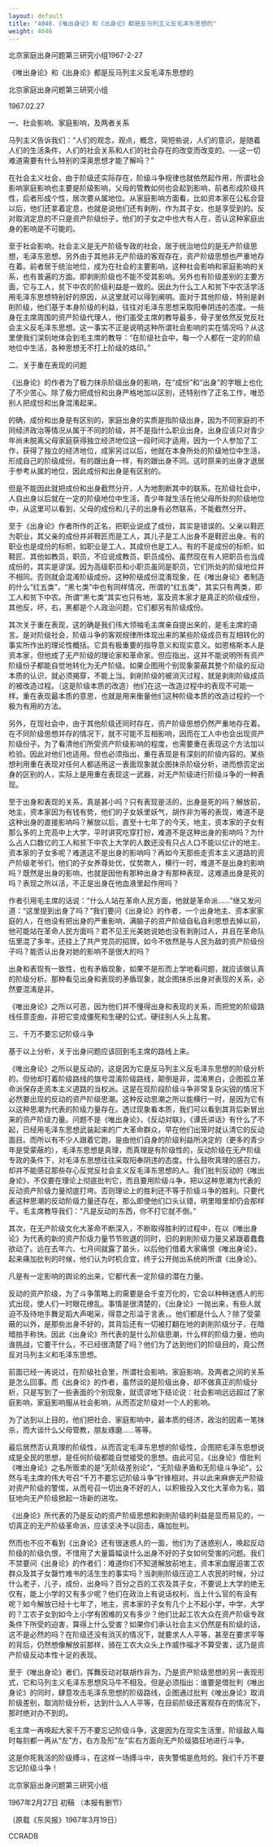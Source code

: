 ```yaml
---
layout: default
title: "4048.《唯出身论》和《出身论》都是反马列主义反毛泽东思想的"
weight: 4048
---
```


北京家庭出身问题第三研究小组1967-2-27

《唯出身论》和《出身论》都是反马列主义反毛泽东思想的

北京家庭出身问题第三研究小组

1967.02.27

一、社会影响、家庭影响，及两者关系

马列主义告诉我们：“人们的观念，观点，概念，简短些说，人们的意识，是随着人们的生活条件，人们的社会关系和人们的社会存在的改变而改变的。──这一切难道需要有什么特别的深奥思想才能了解吗？”

在社会主义社会，由于阶级还实际存在，阶级斗争规律也就依然起作用，所谓社会影响家庭影响也主要是阶级影响，父母的管教如何也会起到影响，前者形成阶级共性，后者形成个性，居次要从属地位。从家庭影响方面看，比如资本家在公私合营以后，他们还拿着定息，也就是说他们还有剥削，作为其子女，也是享受到的。反对取消定息的不只是资产阶级份子，他们的子女之中也大有人在，否认这种家庭出身的影响是不可能的。

至于社会影响，社会主义是无产阶级专政的社会，居于统治地位的是无产阶级思想，毛泽东思想。另外由于其他非无产阶级的客观存在，资产阶级思想也严重地存在着。前者居于统治地位，成为在社会的主要影响，这种社会影响和家庭影响的关系，也有普遍的方面。即剥削阶级也不能不受其影响。另外也有阶级差别的主要方面，它与工人，贫下中农的阶级利益是一致的。因此为什么工人和贫下中农活学活用毛泽东思想特别好的原因，从这里就可以得到阐明。面对于其他阶级，特别是剥削阶级，他们基于本身阶级的利益，往往对毛泽东思想采取阳奉阴违的态度。一些身在主席周围的资产阶级代理人，他们虽受主席的教导最多，骨子里依然反党反社会主义反毛泽东思想。这一事实不正是说明这种所谓社会影响的实在情况吗？从这里使我们深刻地体会到毛主席的教导：“在阶级社会中，每一个人都在一定的阶级地位中生活，各种思想无不打上阶级的烙印。”

二、关于重在表现的问题

《出身论》的作者为了极力抹杀阶级出身的影响，在“成份”和“出身”的字眼上也化了不少苦心。除了极力把成份和出身严格地加以区别，还特别作了正名工作，唯恐别人把成份和出身混淆起来。

的确，成份和出身是有区别的，家庭出身的实质是指阶级出身，因为不同家庭的不同经济政治等情况从属于不同的阶级，并不是指什么职业出身。出身应该只对青少年尚未脱离父母家庭获得独立经济地位这一段时间才适用，因为一个人参加了工作，获得了独立的经济地位，成家另过以后，他就在本身所处的阶级地位中生活，形成自己的阶级成份。有的跟出身一样，有的跟出身不同。这时原来的出身才退居于参考从属的地位，因此成份和出身是有区别的。

但是不能因此就把成份和出身截然分开，人为地割断其中的联系。在阶级社会中，人自出身以后就在一定的阶级地位中生活，青少年就生活在他父母所处的阶级地位中，从这里可以看到，父母的成份和儿子的出身有必然联系，不能截然分开。

至于《出身论》作者所作的正名，把职业说成了成份，其实是错误的。父亲以鞋匠为职业，其父亲的成份并非鞋匠而是工人，其儿子是工人出身不是鞋匠出身。有的职业也是成份的标帜，如职业是工人，其成份也是工人。有的不是成份的标帜，如鞋匠、其他如教员，职员，不应说成教员，职员成份。虽然现在有人把职员也当成成份的，其实是谬误。因为高级职员和小职员虽同是职员，它们所处的阶级地位并不相同。否则就会混淆阶级成份。这种阶级成份混淆现象，在《唯出身论》者制造的什么“红五类”，“黑七类”中也有同样情况，所谓的“红五类”，其实只有两类，即工人和贫下中农。所谓“黑七类”其实也只有地，富及资本家才是真正的阶级成份，其他反，坏，右，黑都是个人政治问题，它们都另有阶级成份。

其次关于重在表现，这的确是我们伟大领袖毛主席亲自提出来的，是毛主席的语言。是对阶级社会，阶级斗争的客观规律所体现出来的某些阶级成员有互相转化的事实所作出的理论性概括。它具有极重要的指导意义和现实意义。如恩格斯本人是资本家，但他成了无产阶级的理论家和革命家。但应指出，这并不能说明所有资产阶级份子都能自觉地转化为无产阶级。如果企图用个别现象蒙蔽其整个阶级的反动本质的认识，就必须揭穿，不能上当。剥削阶级的被消灭过程，就是剥削阶级成员的被改造过程。（这是阶级本质的改造）他们在这一改造过程中的表现不可能一样。重在表现最本质的意思，也就是用来衡量他们这种阶级本质的改造过程的一个极为有用的方法。

另外，在现社会中，由于其他阶级还同时存在，资产阶级思想仍然严重地存在着。在不同阶级思想并存的情况下，就不可能不互相影响，因而在工人中也会出现资产阶级份子。为了看清他们所受资产阶级影响的程度，也需要重在表现这个方法加以检验。因此对他们也适用。但也必须指出，重在表现是有深刻的阶级内容的。某些想利用重在表现对任何人都适用这一表面现象就企图抹杀阶级分析，进而想否定出身的区别的人，实际上是用重在表现这一武器，对无产阶级进行阶级斗争的一种表现。

至于出身和表现的关系，真是甚小吗？只有表现是活的，出身是死的吗？解放前，地主，资本家因为有钱有势，他们的子女妖里妖气，胡作非为等的表现，难道不是这种出身的直接影响吗？解放以后，直至十七年了的今天，地主，资本家的子女有那么多的上完高中上大学，平时讲究吃穿打扮，难道不是这种出身的影响吗？为什么占人口数亿的工人和贫下中农上大学的人数还没有只占人口不能以亿计的地主、资本家的子女多呢？难道这不是出身的影响吗？再如今天那些走资本主义道路的资产阶级老爷们，他们的子女养尊处优，仗势欺人，横行一时，难道不是出身的影响吗？既然是出身的影响，也就是因他有那种出身才有那种表现，这难道出身是死的吗？表现之所以活，不正是出身在他血液里起作用吗？

作者引用毛主席的话说：“什么人站在革命人民方面，他就是革命派……”继又发问道：“这里提到出身了吗？”我们要问《出身论》的作者，一个出身地主、资本家家庭的人，在他没有把出身的严重影响，满脑子的资产阶级自私自利思想去掉以前，他可能站在革命人民方面吗？君不见王光美她说她也没有剥削过人，并且在革命队伍里混了多年，还挂上了共产党员的招牌，如今不依然是与人民为敌的资产阶级份子吗？能否认出身对她的影响不是很大的吗？

出身和表现有一致性，也有矛盾现象，如果不是形而上学地看问题，就应该做认真的阶级分析。那种看见出身和表现的矛盾现象，就企图抹杀出身对表现的关系，必然要混淆是非。

《唯出身论》之所以可恶，因为他们并不懂得出身和表现的关系，而把党的阶级路线任意歪曲，非把它变成僵死和生硬的公式，硬往别人头上乱套。

三、千万不要忘记阶级斗争

基于以上分析，关于出身问题应该回到毛主席的路线上来。

《唯出身论》之所以是反动的，这是因为它是反马列主义反毛泽东思想的阶级分析的。但他却打着阶级路线的旗号混淆阶级路线，颠倒是非，混淆黑白，企图孤立革命派保存走资本主义道路的当权派。这是在现阶段阶级斗争非常复杂尖锐的情况下必然要出现的反动的资产阶级思潮。这种反动思潮之所以能横行一时，是因为它有以这种思潮为代表的阶级力量存在。透过现象看本质，我们可以看到其背后新冒出来的资产阶级力量。问题不是《唯出身论》，《反动对联》，《谭氏讲话》有什么了不起，已经用毛泽东思想武装起来的广大革命群众，早在他们出笼时就认清它的反动面目。而所以有不少人跟着它跑，是由他们自身的阶级利益所决定的（更多的青少年是受蒙蔽的），毛泽东思想是真理，而真理是有阶级性的，反动阶级在无产阶级专政的条件下，对毛泽东思想往往采取阳奉阴违的态度。什么鼓吹真理的感召力，却并不能感召那些存心反党反社会主义反毛泽东思想的人。我们批判反动的《唯出身论》，不仅要在理论上彻底批判它，而且要用阶级斗争，把以这种思潮为代表的反动资产阶级力量彻底打垮。否则理论上的胜利还不等于阶级斗争的胜利。只要代表这种思潮的反动阶级力量还存在，那么即使他们口头认错，明里暗里却仍会那样干。毛主席教导我们：“凡是反动的东西，你不打它就不倒。”

其次，在无产阶级文化大革命不断深入，不断取得胜利的过程中，在以《唯出身论》为代表的新的资产阶级力量节节败退的同时，旧的剥削阶级力量又紧跟着蠢蠢欲动了。远在去年六、七月间就露了苗头，以后他们借着大家痛恨《唯出身论》，起来痛加批判的时候，他们认为时机合宜，终于公开抛出系统的所谓《出身论》。

凡是有一定影响的舆论的出来，它都代表一定阶级的潜在力量。

反动的资产阶级，为了斗争策略上的需要是会千变万化的，它会以种种迷惑人的形式出现，使人们一时眼花缭乱。事情是很清楚的，《出身论》一抛出来，有些人就迫不及待地手舞足蹈大声喝采，得意之形溢于言表，。他们都是什么人？除了受蒙蔽的以外，是那些出身不好的，其背后还有一切被打翻在地的剥削阶级分子，在暗暗拍手称快。因此《出身论》所代表的是什么阶级思潮，什么样的阶级力量，他向谁挑战，它要干什么，不已经很清楚了吗？他们为了达到他们的阶级目的，竟公然反对马列主义和毛泽东思想。

前面已经一再说过，在阶级社会里，所谓社会影响，家庭影响，及两者之间的关系是怎么回事。而《出身论》的作者，虽然谈的是阶级出身，却不做真正的阶级分析，只是写到了一些表面的个别现象，就谎谬地下结论说：社会影响远远超过了家庭影响，家庭影响服从社会影响，从而否定阶级对一个人的影响。

为了达到以上目的，他们把社会、家庭影响中，最本质的经济，政治的因素一笔抹杀，而大谈什么父母管教，朋友琢磨……等等。

最后居然否认真理的阶级性，从而否定毛泽东思想的阶级性，企图把毛泽东思想说成是全民的思想，是任何阶级都能自觉接受的思想。由此可见，《出身论》借批判《唯出身论》之名所贩卖的是“无阶级差别论”，“无阶级矛盾和无阶级斗争论”，公然与毛主席的伟大号召“千万不要忘记阶级斗争”针锋相对。并以此来麻痹无产阶级对资产阶级的警惕，从而号召一切出身不好的人，以积极投入文化大革命为名，猖狂地向无产阶级掀起一场新的进攻。

《出身论》所代表的乃是反动的资产阶级思想和剥削阶级的利益是显而易见的，一切真正的无产阶级革命派，应该坚决予以回击，痛加批判。

然而也不应不看到《出身论》还有很迷惑人的一面，他们为了迷惑别人，唤起反动阶级的阶级仇恨，不惜用了大量篇幅谈什么出身不好的子女如何受害的问题。我们不禁要问《出身论》的作者们：难道你们不知道解放前地主，资本家血腥迫害工农群众及其子女罄竹难书的活生生的事实吗？当剥削阶级压迫工人农民的时候，分过什么老子，儿子，成份，出身吗？百分之百的工农及其子女，不要说上大学的绝无仅有，能上小学的又有多少呢？他们在政治上有说话权利，当上什么官的有没有呢？如今解放已经十七年了，地主，资本家的子女有几个上不起小学，中学，大学的？工农子女到如今上小学有困难的又有多少？他们比起工农大众在资产阶级专政条件下所受的迫害，算得上什么受害？如果你们承认社会主义仍然是有阶级的话，这不是必然的吗？在阶级还没有消灭的情况下，就要求人人平等，甚至在要求平等的背后，仍然想像解放前那样，骑在工农大众头上作威作福才不算受害，这乃是资产阶级反动本性十足的表现。

至于《唯出身论》者们，挥舞反动对联胡作非为，乃是资产阶级思想的另一表现形式，它和马列主义毛泽东思想风马牛不相及。但是必须指出：谁要是借批判《唯出身论》的同时，肆意攻击毛泽东思想的阶级路线，企图通过批判《唯出身论》取消阶级差别，取消阶级分析，达到什么人人平等，在目前阶级还客观存在的情况下，那时绝对办不到的。

毛主席一再唤起大家千万不要忘记阶级斗争，这是因为在现实生活里，阶级敌人每时每刻都一再从“左”方，右方及形“左”实右方面向无产阶级猖狂地进行斗争。

这是你死我活的阶级搏斗，在这样一场搏斗中，丧失警惕是危险的。我们千万不要忘记阶级斗争！

北京家庭出身问题第三研究小组

1967年2月27日 初稿 （本报有删节）

（原载《东风报》1967年3月19日）

CCRADB

